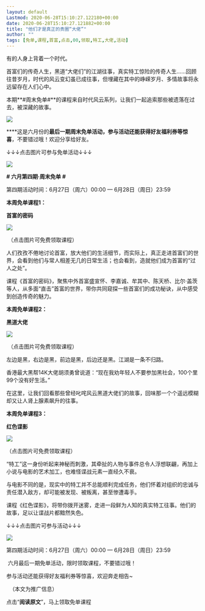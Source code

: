 ```yaml
---
layout: default
Lastmod: 2020-06-28T15:10:27.122180+00:00
date: 2020-06-28T15:10:27.121882+00:00
title: "他们才是真正的贵圈“大佬”"
author: ""
tags: [免单,课程,首富,点击,00,领取,特工,大佬,活动]
---
```


有的人身上背着一个时代。  

  

首富们的传奇人生，黑道“大佬们”的江湖往事，真实特工惊险的传奇人生……回顾往昔岁月，时代的风云变幻虽已成往事，但埋藏在其中的峥嵘岁月、多情故事将永远留存在人们心中。

  

本期**#周末免单#**的课程来自时代风云系列，让我们一起追索那些被遗落在过去，被深藏的故事。

  

![](https://images.weserv.nl/?url=https%3A//mmbiz.qpic.cn/mmbiz_png/Xy4mw9B0jOs2ibXichA86Q4VmCc4s3puuYAb0SnqIKyk3jhkWbwcvXutj55LgdMF4lBFqddsFUjw2H0K7PmKEXuw/640%3Fwx_fmt%3Dpng)

****这是六月份的**最后一期周末免单活动，参与活动还能获得好友福利券等惊喜**，不要错过哦！欢迎分享给好友。  

  

↓↓↓点击图片可参与免单活动↓↓↓

[![](https://images.weserv.nl/?url=https%3A//mmbiz.qpic.cn/mmbiz_png/Gwmvcm3mPiaf0TD3rYl3Skvgq4g9rdwKBHQbhVnV8cKDFsMEejOdoM7gxm6uW8wvXkAsDVwAHtlnLeBKIcm8ZkQ/640%3Fwx_fmt%3Dpng)](https://file9fd2b88ec182.v4.h5sys.cn/infzm/tCuXzEvi)

  

  

**\# 六月第四期·周末免单 #**

  

  

第四期活动时间：6月27日（周六）00:00 — 6月28日（周日）23:59  

  

**本周免单课程1：**

**首富的密码**

  

[![](https://images.weserv.nl/?url=https%3A//mmbiz.qpic.cn/mmbiz_jpg/Xy4mw9B0jOs2ibXichA86Q4VmCc4s3puuYp5AITunpCcohWmsyEcOlXvpZlg5a6d5ibkjQYicGATZ4db9EoTkFjOBQ/640%3Fwx_fmt%3Djpeg)](https://file9fd2b88ec182.v4.h5sys.cn/infzm/tCuXzEvi)

 （点击图片可免费领取课程）  

人们孜孜不倦地讨论首富，放大他们的生活细节，而实际上，真正走进首富们的世界，会看到他们与常人相差无几的日常生活；也会看到，造就他们成为首富的“过人之处”。

  

课程《首富的密码》，聚焦中外首富盛宣怀、李嘉诚、牟其中、陈天桥、比尔·盖茨等人，从多面“直击”首富的世界，带你共同窥探一些首富们的成功秘诀，从中感受到创造传奇的魅力。

**本周免单课程2：**

****黑道大佬****

  

[![](https://images.weserv.nl/?url=https%3A//mmbiz.qpic.cn/mmbiz_jpg/Xy4mw9B0jOs2ibXichA86Q4VmCc4s3puuYk0jhPgNia7cPZoDtRLvjLjiaicJnW01cgcHPn97icF4R3DvicxI3Z0L5nTQ/640%3Fwx_fmt%3Djpeg)](https://file9fd2b88ec182.v4.h5sys.cn/infzm/tCuXzEvi)

 （点击图片可免费领取课程）  

左边是黑，右边是黑，前边是黑，后边还是黑。江湖是一条不归路。

  

香港最大黑帮14K大佬胡须勇曾说道：“现在我劝年轻人不要参加黑社会，100个里99个没有好生活。”

  

在这里，让我们回看那些曾经叱咤风云黑道大佬们的故事，回味那一个个遥远模糊却又让人肾上腺素飙升的往事。

**本周免单课程3：**  

**红色谍影**

  

[![](https://images.weserv.nl/?url=https%3A//mmbiz.qpic.cn/mmbiz_jpg/Xy4mw9B0jOs2ibXichA86Q4VmCc4s3puuYyhQ4AQicEMibiaJCBlYLLDqBoKqRNVibxwQuJHdYYAYxDOIperniaHE8sUQ/640%3Fwx_fmt%3Djpeg)](https://file9fd2b88ec182.v4.h5sys.cn/infzm/tCuXzEvi)

（点击图片可免费领取课程）

  

“特工”这一身份听起来神秘而刺激，其牵扯的人物与事件总令人浮想联翩，再加上小说与电影的艺术加工，也难怪谍战元素一直经久不衰。  

  

与电影不同的是，现实中的特工并不总能顺利完成任务，他们怀着对组织的忠诚与责任潜入敌方，却可能被发现、被叛离，甚至惨遭毒手。

  

课程《红色谍影》，将带你拨开迷雾，走进一段鲜为人知的真实特工往事。他们的故事，足以让谍战片都黯然失色。

  

↓↓↓点击图片可参与活动↓↓↓  

[![](https://images.weserv.nl/?url=https%3A//mmbiz.qpic.cn/mmbiz_png/Gwmvcm3mPiaf0TD3rYl3Skvgq4g9rdwKBHQbhVnV8cKDFsMEejOdoM7gxm6uW8wvXkAsDVwAHtlnLeBKIcm8ZkQ/640%3Fwx_fmt%3Dpng)](https://file9fd2b88ec182.v4.h5sys.cn/infzm/tCuXzEvi)

  

第四期活动时间：6月27日（周六）00:00 — 6月28日（周日）23:59

 六月最后一期免单活动，限时领取课程，不要错过哦！

参与活动还能获得好友福利券等惊喜，欢迎奔走相告~

  

  （本文为推广信息） 

  

点击“**阅读原文**”，马上领取免单课程

